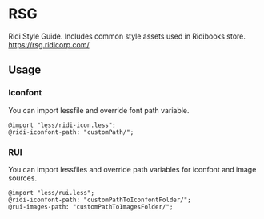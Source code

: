 # RSG 

Ridi Style Guide. Includes common style assets used in Ridibooks store.
https://rsg.ridicorp.com/

## Usage

### Iconfont

You can import lessfile and override font path variable.
 
```
@import "less/ridi-icon.less";
@ridi-iconfont-path: "customPath/";
```

### RUI

You can import lessfiles and override path variables for iconfont and image sources.
```
@import "less/rui.less";
@ridi-iconfont-path: "customPathToIconfontFolder/";
@rui-images-path: "customPathToImagesFolder/";
```

